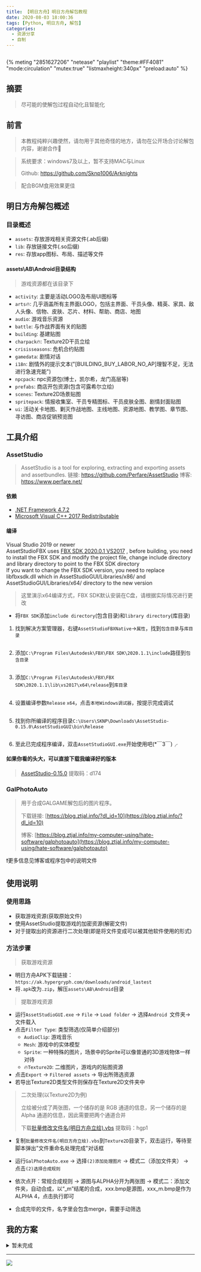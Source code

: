 ```yaml
---
title: 【明日方舟】明日方舟解包教程
date: 2020-08-03 18:00:36
tags: [Python, 明日方舟, 解包]
categories: 
  - 资源分享
  - 自制
---
```

<img src="https://cdn.jsdelivr.net/gh/Sknp1006/cdn@master/post/Arknights_extract/unity_static_splash.png"   alt=""/>

<!-- more -->

{% meting "2851627206" "netease" "playlist" "theme:#FF4081" "mode:circulation" "mutex:true" "listmaxheight:340px" "preload:auto" %}
## 摘要
> 尽可能的使解包过程自动化且智能化

## 前言

> 本教程纯粹兴趣使然，请勿用于其他奇怪的地方，请勿在公开场合讨论解包内容，谢谢合作🙂

> 系统要求：windows7及以上，暂不支持MAC与Linux
>
> Github: https://github.com/Sknp1006/Arknights

> 配合BGM食用效果更佳

## 明日方舟解包概述

### 目录概述

- `assets`: 存放游戏相关资源文件(.ab后缀)
- `lib`: 存放链接文件(.so后缀)
- `res`: 存放app图标、布局、描述等文件

#### assets\AB\Android目录结构

> 游戏资源都在该目录下

- `activity`: 主要是活动LOGO及布局UI图标等
- `arts`🔥: 几乎涵盖所有主界面LOGO，包括主界面、干员头像、精英、家具、敌人头像、信物、皮肤、芯片、材料、帮助、商店、地图
- `audio`: 游戏音乐资源
- `battle`: 与作战界面有关的贴图
- `building`: 基建贴图
- `charpack`🔥: Texture2D干员立绘
- `crisisseasons`: 危机合约贴图
- `gamedata`: 剧情对话
- `i18n`: 剧情外的提示文本("[BUILDING_BUY_LABOR_NO_AP]理智不足，无法进行急速充能")
- `npcpack`: npc资源包(博士，凯尔希，龙门高层等)
- `prefabs`: 商店开包资源(包含可露希尔立绘)
- `scenes`: Texture2D场景贴图
- `spritepack`: 情报收集室、干员专精图标、干员皮肤全图、剧情封面贴图
- `ui`: 活动关卡地图、剿灭作战地图、主线地图、资源地图、教学图、章节图、寻访图、商店促销预览图

## 工具介绍
### AssetStudio
> AssetStudio is a tool for exploring, extracting and exporting assets and assetbundles.
> 链接: https://github.com/Perfare/AssetStudio
> 博客: https://www.perfare.net/

#### 依赖

- [.NET Framework 4.7.2](https://dotnet.microsoft.com/download/dotnet-framework/net472)
- [Microsoft Visual C++ 2017 Redistributable](https://support.microsoft.com/help/2977003/the-latest-supported-visual-c-downloads)

#### 编译

Visual Studio 2019 or newer  
AssetStudioFBX uses [FBX SDK 2020.0.1 VS2017](https://www.autodesk.com/developer-network/platform-technologies/fbx-sdk-2020-1-1) , before building, you need to install the FBX SDK and modify the project file, change include directory and library directory to point to the FBX SDK directory  
If you want to change the FBX SDK version, you need to replace libfbxsdk.dll which in AssetStudioGUI/Libraries/x86/ and AssetStudioGUI/Libraries/x64/ directory to the new version

> 这里演示x64编译方式，FBX SDK默认安装在C盘，请根据实际情况进行更改

- 将`FBX SDK`添加`include directory`(包含目录)和`library directory`(库目录)

1. 找到解决方案管理器，右键`AssetStudioFBXNative`->`属性`，找到`包含目录`与`库目录`

<img src="https://cdn.jsdelivr.net/gh/Sknp1006/cdn@master/post/Arknights_extract/2020-08-08 133533.png" style="zoom: 80%;"  alt=""/>

2. 添加`C:\Program Files\Autodesk\FBX\FBX SDK\2020.1.1\include`路径到`包含目录`

<img src="https://cdn.jsdelivr.net/gh/Sknp1006/cdn@master/post/Arknights_extract/2020-08-08 133552.png" style="zoom:80%;"  alt=""/>

3. 添加`C:\Program Files\Autodesk\FBX\FBX SDK\2020.1.1\lib\vs2017\x64\release`到`库目录`

<img src="https://cdn.jsdelivr.net/gh/Sknp1006/cdn@master/post/Arknights_extract/2020-08-08 133613.png" style="zoom:80%;"  alt=""/>

4. 设置编译参数`Release` `x64`，点击`本地Windows调试器`，按提示完成调试

<img src="https://cdn.jsdelivr.net/gh/Sknp1006/cdn@master/post/Arknights_extract/2020-08-08 134803.png"   alt=""/>

5. 找到你所编译的程序目录`C:\Users\SKNP\Downloads\AssetStudio-0.15.0\AssetStudioGUI\bin\Release`

<img src="https://cdn.jsdelivr.net/gh/Sknp1006/cdn@master/post/Arknights_extract/2020-08-08 135201.png"   alt=""/>

6. 至此已完成程序编译，双击`AssetStudioGUI.exe`开始使用吧(*￣3￣)╭

#### 如果你看的头大，可以直接下载我编译好的版本

> [AssetStudio-0.15.0](https://pan.baidu.com/s/157WM-L-kUU6OmYy4srewvw ) 提取码：d174

### GalPhotoAuto
> 用于合成GALGAME解包后的图片程序。
>
> 下载链接: [https://blog.ztjal.info/?dl_id=10](https://blog.ztjal.info/?dl_id=10)
>
> 博客: [https://blog.ztjal.info/my-computer-using/hate-software/galphotoauto](https://blog.ztjal.info/my-computer-using/hate-software/galphotoauto)

❗更多信息见博客或程序包中的说明文件

## 使用说明

### 使用思路

- 获取游戏资源(获取原始文件)
- 使用AssetStudio提取游戏的加密资源(解密文件)
- 对于提取出的资源进行二次处理(即是将文件变成可以被其他软件使用的形式)

### 方法步骤

> 获取游戏资源

- 明日方舟APK下载链接：`https://ak.hypergryph.com/downloads/android_lastest`
- 将`.apk`改为`.zip`，解压`assets\AB\Android`目录

> 提取游戏资源

- 运行`AssetStudioGUI.exe` -> `File` -> `Load folder` -> 选择`Android `文件夹-> 文件载入
- 点击`Filter Type`: 类型筛选(仅简单介绍部分)
  - `AudioClip`: 游戏音乐
  - `Mesh`: 游戏中的实体模型
  - `Sprite`: 一种特殊的图片，场景中的Sprite可以像普通的3D游戏物体一样对待
  - 🔥`Texture2D`: 二维图片，游戏内的贴图资源
- 点击`Export` -> `Filtered assets` -> 导出所筛选资源
- 若导出Texture2D类型文件则保存在Texture2D文件夹中

> 二次处理(以Texture2D为例)
>
> 立绘被分成了两张图，一个储存的是 RGB 通道的信息，另一个储存的是 Alpha 通道的信息，因此需要把两个通道合并
>
> 下载[批量修改文件名(明日方舟立绘).vbs](https://pan.baidu.com/s/1fY42ZQtTM93EMbBcdwn-lQ) 提取码：hgp1

- 复制`批量修改文件名(明日方舟立绘).vbs`到`Texture2D`目录下，双击运行，等待至脚本弹出"文件重命名处理完成"对话框

- 运行`GalPhotoAuto.exe`  -> 选择`(2)添加处理图片` -> 模式二（添加文件夹） -> 点击`(2)选择合成规则`
-  依次点开：常规合成规则 -> 源图与ALPHA分开为两张图 -> 模式二：添加文件夹，自动合成，以“_m”结尾的合成，xxx.bmp是源图，xxx_m.bmp是作为ALPHA 4，点击执行即可
- 合成完毕的文件，名字里会包含merge，需要手动筛选

## 我的方案

<details><summary>暂未完成</summary>

> 上述的方案适合小白，以下方案适合有一定编程基础的玩家

> 👉首先，准备好游戏安装包，并提取出所需资源(Texture2D)
>
> 配套源码在文章开头的Github链接中😘
>
> 下面开始二次处理: 

### 从Texture2D中筛选char开头的文件

- *Texture2D_path* 是你提取的目录

- *destPath* 是char文件保存的目录
- 仅需要更改或输入`Texture2D_path`

### 合成图片

> 图片是两两对应的，你会发现总文件数却是奇数，原因是多了一个`char_any.png`，就是你每次抽卡都会出现的黑色小人(‾◡◝)，莫慌

- 文件主要分两种 *源图* 和 *alpha* 图，二者一一对应
- 原图又分一下几种:
  - `char_编号_名字`: 四肢散落一地图(bushi)
  - 🔥`char_编号_名字_1`: 初始立绘
  - 🔥`char_编号_名字_1+`: 精1立绘（阿米娅特有）
  - 🔥`char_编号_名字_2`: 精2立绘
  - 🔥`char_编号_名字_代号`: 皮肤立绘
- 文件名中带 *[alpha]* 为alpha文件

</details>

---

![](https://cdn.jsdelivr.net/gh/Sknp1006/cdn@master/img/anime/tobecontinued.jpg)
